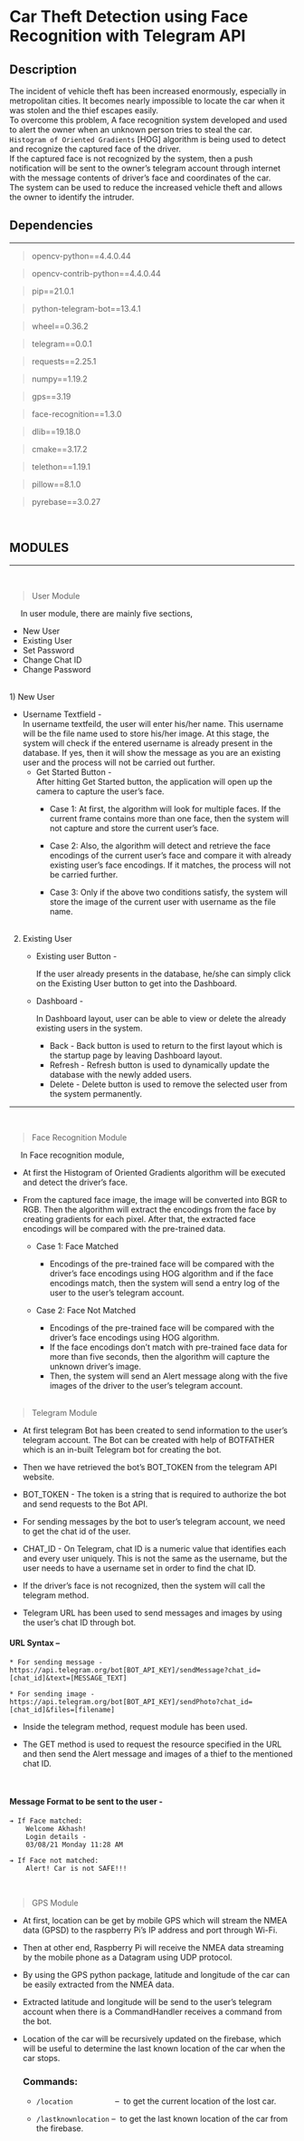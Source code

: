 # Car Theft Detection using Face Recognition with Telegram API

## Description
The incident of vehicle theft has been increased enormously, especially in metropolitan cities. It becomes nearly impossible to locate the car when it was stolen and the thief escapes easily.\
To overcome this problem, A face recognition system developed and used to alert the owner when an unknown person tries to steal the car.\
`Histogram of Oriented Gradients` [HOG] algorithm is being used to detect and recognize the captured face of the driver.\
If the captured face is not recognized by the system, then a push notification will be sent to the owner’s telegram account through internet with the message contents of driver’s face and coordinates of the car. \
The system can be used to reduce the increased vehicle theft and allows the owner to identify the intruder. 

## Dependencies
***
> opencv-python==4.4.0.44

> opencv-contrib-python==4.4.0.44

> pip==21.0.1

> python-telegram-bot==13.4.1

> wheel==0.36.2

> telegram==0.0.1

> requests==2.25.1

> numpy==1.19.2

> gps==3.19

> face-recognition==1.3.0

> dlib==19.18.0

> cmake==3.17.2

> telethon==1.19.1

> pillow==8.1.0

> pyrebase==3.0.27

<br/>

## MODULES
---
<br/>

> User Module

&nbsp;&nbsp;&nbsp;&nbsp;&nbsp;In user module, there are mainly five sections,
* New User
* Existing User
* Set Password
* Change Chat ID
* Change Password
<br/>
1) New User<br/>

* Username Textfield -
    <br/>
    In username textfeild, the user will enter his/her
    name. This username will be the file name used to store his/her image.
    At this stage, the system will check if the entered username is already
    present in the database. If yes, then it will show the message as you are
    an existing user and the process will not be carried out further.
    <br/>
    * Get Started Button -
    <br/>After hitting Get Started button, the application
    will open up the camera to capture the user’s face.<br/>
        * Case 1: At first, the algorithm will look for multiple faces. If
        the current frame contains more than one face, then the system
        will not capture and store the current user’s face.

        * Case 2: Also, the algorithm will detect and retrieve the face
        encodings of the current user’s face and compare it with
        already existing user’s face encodings. If it matches, the
        process will not be carried further.

        * Case 3: Only if the above two conditions satisfy, the system
        will store the image of the current user with username as the
        file name.
<br/><br/>
2) Existing User

    * Existing user Button -
    
        If the user already presents in the database,
        he/she can simply click on the Existing User button to get into the
        Dashboard.
    
    * Dashboard -
    
        In Dashboard layout, user can be able to view or delete
        the already existing users in the system.

        * Back - Back button is used to return to the first layout which is
        the startup page by leaving Dashboard layout.
        * Refresh - Refresh button is used to dynamically update the
        database with the newly added users.
        * Delete - Delete button is used to remove the selected user from
        the system permanently.
---
<br/>

> Face Recognition Module


&nbsp;&nbsp;&nbsp;&nbsp;&nbsp;In Face recognition module,<br/>

* At first the Histogram of Oriented Gradients algorithm will be executed and detect the driver’s face.


* From the captured face image, the image will be converted into BGR to RGB. Then the algorithm will extract the encodings from the face by creating gradients for each pixel. After that, the extracted face encodings will be compared with the pre-trained data.

    * Case 1: Face Matched

        * Encodings of the pre-trained face will be compared with the driver’s face encodings using HOG algorithm and if the face encodings match, then the system will send a entry log of the user to the user’s telegram account.


    * Case 2: Face Not Matched
        * Encodings of the pre-trained face will be compared with the driver’s face encodings using HOG algorithm.
        * If the face encodings don’t match with pre-trained face data for more than five seconds, then the algorithm will capture the unknown driver’s image.
        * Then, the system will send an Alert message along with the five images of the driver to the user’s telegram account.

        <br/>

> Telegram Module
&nbsp;
* At first telegram Bot has been created to send information to the user’s telegram account. The Bot can be created with help of BOTFATHER which is an in-built Telegram bot for creating the bot.


* Then we have retrieved the bot’s BOT_TOKEN from the telegram API website.


* BOT_TOKEN - The token is a string that is required to authorize the bot and send requests to the Bot API.


* For sending messages by the bot to user’s telegram account, we need to get the chat id of the user.


* CHAT_ID - On Telegram, chat ID is a numeric value that identifies each and every user uniquely. This is not the same as the username, but the user needs to have a username set in order to find the chat ID.


* If the driver’s face is not recognized, then the system will call the telegram method.


* Telegram URL has been used to send messages and images by using the user’s chat ID through bot.
&nbsp;
#### URL Syntax –
    * For sending message -https://api.telegram.org/bot[BOT_API_KEY]/sendMessage?chat_id=[chat_id]&text=[MESSAGE_TEXT]

    * For sending image -https://api.telegram.org/bot[BOT_API_KEY]/sendPhoto?chat_id=[chat_id]&files=[filename]
* Inside the telegram method, request module has been used.

* The GET method is used to request the resource specified in the URL and then send the Alert message and images of a thief to the mentioned chat ID.

<br/>

#### Message Format to be sent to the user -
    ➔ If Face matched:
        Welcome Akhash!
        Login details -
        03/08/21 Monday 11:28 AM

    ➔ If Face not matched:
        Alert! Car is not SAFE!!!

&nbsp;
> GPS Module
&nbsp;
* At first, location can be get by mobile GPS which will stream the NMEA data (GPSD) to the raspberry Pi’s IP address and port through Wi-Fi.
* Then at other end, Raspberry Pi will receive the NMEA data streaming by the mobile phone as a Datagram using UDP protocol.
* By using the GPS python package, latitude and longitude of the car can be easily extracted from the NMEA data.
* Extracted latitude and longitude will be send to the user’s telegram account when there is a CommandHandler receives a command from the bot.
* Location of the car will be recursively updated on the firebase, which will be useful to determine the last known location of the car when the car stops.

    ### Commands:
    * `/location` &nbsp;&nbsp;&nbsp;&nbsp;&nbsp;&nbsp;&nbsp;&nbsp;&nbsp;&nbsp;&nbsp;&nbsp;&nbsp;&nbsp;&nbsp;&nbsp;&nbsp;&nbsp;– &nbsp;to get the current location of the lost car.


    * `/lastknownlocation` – &nbsp;to get the last known location of the car from the firebase.
